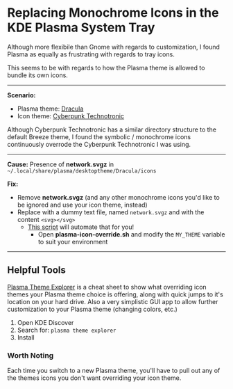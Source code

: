 # Replacing Monochrome Icons in the KDE Plasma System Tray
Although more flexibile than Gnome with regards to customization, I found Plasma as equally as frustrating with regards to tray icons.

This seems to be with regards to how the Plasma theme is allowed to bundle its own icons.

***
**Scenario:**

- Plasma theme: [Dracula](https://store.kde.org/p/1378924)
- Icon theme: [Cyberpunk Technotronic](https://www.pling.com/p/1999292)

Although Cyberpunk Technotronic has a similar directory structure to the default Breeze theme, I found the symbolic / monochrome icons continuously overrode the Cyberpunk Technotronic I was using.

***

**Cause:**
Presence of **network.svgz** in `~/.local/share/plasma/desktoptheme/Dracula/icons`

**Fix:**
- Remove **network.svgz** (and any other monochrome icons you'd like to be ignored and use your icon theme, instead)
- Replace with a dummy text file, named `network.svgz` and with the content `<svg></svg>`
    - [This script](plasma-icon-override.sh) will automate that for you!
        - Open **plasma-icon-override.sh** and modify the `MY_THEME` variable to suit your environment
***

## Helpful Tools
[Plasma Theme Explorer](https://notmart.org/blog/2015/04/plasma-theme-explorer/) is a cheat sheet to show what overriding icon themes your Plasma theme choice is offering, along with quick jumps to it's location on your hard drive.  Also a very simplistic GUI app to allow further customization to your Plasma theme (changing colors, etc.)

1. Open KDE Discover
2. Search for: `plasma theme explorer`
3. Install


### Worth Noting
Each time you switch to a new Plasma theme, you'll have to pull out any of the themes icons you don't want overriding your icon theme.